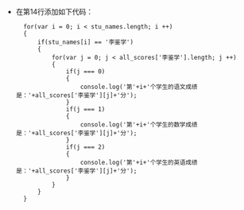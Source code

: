 - 在第14行添加如下代码：

        for(var i = 0; i < stu_names.length; i ++)
        {
            if(stu_names[i] == '李鉴学')
            {
                for(var j = 0; j < all_scores['李鉴学'].length; j ++)
                {
                    if(j === 0)
                    {
                        console.log('第'+i+'个学生的语文成绩是：'+all_scores['李鉴学'][j]+'分');
                    }
                    if(j === 1)
                    {
                        console.log('第'+i+'个学生的数学成绩是：'+all_scores['李鉴学'][j]+'分');
                    }
                    if(j === 2)
                    {
                        console.log('第'+i+'个学生的英语成绩是：'+all_scores['李鉴学'][j]+'分');
                    }
                }
            }
        }